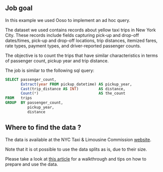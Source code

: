 ## Job goal
In this example we used Ooso to implement an ad hoc query.

The dataset we used contains records about yellow taxi trips in New York City.
These records include fields capturing pick-up and drop-off dates/times, pick-up and drop-off locations, trip distances, itemized fares, rate types, payment types, and driver-reported passenger counts.

The objective is to count the trips that have similar characteristics in terms of passenger count, pickup year and trip distance.

The job is similar to the following sql query:
```sql
SELECT passenger_count,
       Extract(year FROM pickup_datetime) AS pickup_year,
       Cast(trip_distance AS INT)         AS distance,
       Count(*)                           AS the_count
FROM   trips
GROUP  BY passenger_count,
          pickup_year,
          distance

```

## Where to find the data ?
The data is available at the NYC Taxi & Limousine Commission [website](http://www.nyc.gov/html/tlc/html/about/trip_record_data.shtml).

Note that it is ot possible to use the data splits as is, due to their size.

Please take a look at [this article](http://techblog.d2-si.eu/2017/06/27/ooso-serverless-mapreduce.html) for a walkthrough and tips on how to prepare and use the data.